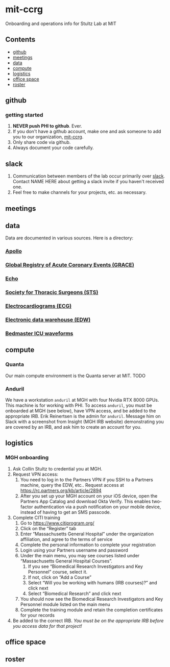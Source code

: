 # mit-ccrg
Onboarding and operations info for Stultz Lab at MIT

## Contents
- [github](#github)
- [meetings](#meetings)
- [data](#data)
- [compute](#compute)
- [logistics](#logistics)
- [office space](#office-space)
- [roster](#roster)

## github
### getting started
1. **NEVER push PHI to github**. Ever.
1. If you don't have a github account, make one and ask someone to add you to our organization, [mit-ccrg](https://github.com/mit-ccrg).
1. Only share code via github.
1. Always document your code carefully.

## slack
1. Communication between members of the lab occur primarily over [slack](mit-ccrg.slack.com). Contact NAME HERE about getting a slack invite if you haven't received one.
1. Feel free to make channels for your projects, etc. as necessary.
## meetings

## data

Data are documented in various sources. Here is a directory:

### [Apollo](https://github.com/mit-ccrg/apollo#data)

### [Global Registry of Acute Coronary Events (GRACE)]()

### [Echo](https://github.com/mit-ccrg/echo#data)

### [Society for Thoracic Surgeons (STS)](https://github.com/aguirre-lab/ml4c3/wiki/STS-data)

### [Electrocardiograms (ECG)](https://github.com/aguirre-lab/ml4c3/wiki/ECG-data)

### [Electronic data warehouse (EDW)](https://github.com/aguirre-lab/ml4c3/wiki/EDW-data)

### [Bedmaster ICU waveforms](https://github.com/aguirre-lab/ml4c3/wiki/Bedmaster-data)

## compute

### Quanta
Our main compute environment is the Quanta server at MIT.
TODO

### Anduril
We have a workstation `anduril` at MGH with four Nvidia RTX 8000 GPUs.
This machine is for working with PHI.
To access `anduril`, you must be onboarded at MGH (see below), have VPN access, and be added to the appropriate IRB.
Erik Reinertsen is the admin for `anduril`. Message him on Slack with a screenshot from Insight (MGH IRB website) demonstrating you are covered by an IRB, and ask him to create an account for you.

## logistics
### MGH onboarding
1. Ask Collin Stultz to credential you at MGH.
1. Request VPN access:
    1. You need to log in to the Partners VPN if you SSH to a Partners machine, query the EDW, etc.. Request access at https://rc.partners.org/kb/article/2894
    1. After you set up your MGH account on your iOS device, open the Partners App Catalog and download Okta Verify. This enables two-factor authentication via a push notification on your mobile device, instead of having to get an SMS passcode.
1. Complete CITI training
    1. Go to https://www.citiprogram.org/
    1. Click on the “Register” tab
    1. Enter “Massachusetts General Hospital” under the organization affiliation, and agree to the terms of service
    1. Complete the personal information to complete your registration
    1. Login using your Partners username and password
    1. Under the main menu, you may see courses listed under “Massachusetts General Hospital Courses”.
        1. If you see “Biomedical Research Investigators and Key Personnel” course, select it.
        1. If not, click on “Add a Course”
        1. Select “Will you be working with humans (IRB courses)?” and click next
        1. Select “Biomedical Research” and click next
    1. You should now see the Biomedical Research Investigators and Key Personnel module listed on the main menu
    1. Complete the training module and retain the completion certificates for your records
1. Be added to the correct IRB. *You must be on the appropriate IRB before you access data for that project!*

## office space
## roster

